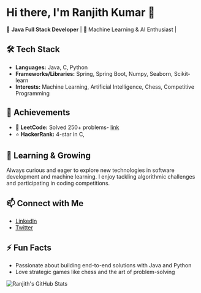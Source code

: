 

<!---
Ranjith7935/Ranjith7935 is a ✨ special ✨ repository because its `README.md` (this file) appears on your GitHub profile.
You can click the Preview link to take a look at your changes.
--->
# Hi there, I'm Ranjith Kumar 👋

🚀 **Java Full Stack Developer** | 🧠 Machine Learning & AI Enthusiast | 



## 🛠️ Tech Stack

- **Languages:** Java, C, Python  
- **Frameworks/Libraries:** Spring, Spring Boot, Numpy, Seaborn, Scikit-learn  
- **Interests:** Machine Learning, Artificial Intelligence, Chess, Competitive Programming


## 🏅 Achievements

- 🥇 **LeetCode:** Solved 250+ problems- [link](https://leetcode.com/u/ranjith7935/)
- ⭐ **HackerRank:** 4-star in C, 


## 🌱 Learning & Growing

Always curious and eager to explore new technologies in software development and machine learning. I enjoy tackling algorithmic challenges and participating in coding competitions.


## 📫 Connect with Me

- [LinkedIn](https://www.linkedin.com/in/ranjithkumar009/)
- [Twitter](#) <!-- Add your Twitter link here if you want -->


## ⚡ Fun Facts

- Passionate about building end-to-end solutions with Java and Python
- Love strategic games like chess and the art of problem-solving



![Ranjith's GitHub Stats](https://github-readme-stats.vercel.app/api?username=Ranjith7935&show_icons=true&theme=radical)
